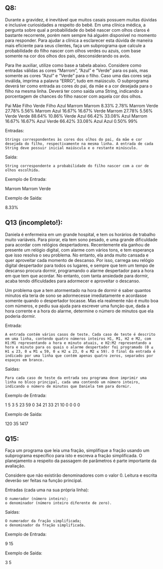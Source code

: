 ## Q8:
Durante a gravidez, é inevitável que muitos casais possuem muitas dúvidas e inclusive curiosidades a respeito do bebê. Em uma clínica médica, a pergunta sobre qual a probabilidade do bebê nascer com olhos claros é bastante recorrente, porém nem sempre há alguém disponível no momento para responder. Para ajudar a clínica a esclarecer esta dúvida de maneira mais eficiente para seus clientes, faça um subprograma que calcule a probabilidade do filho nascer com olhos verdes ou azuis, com base somente na cor dos olhos dos pais, desconsiderando os avós.

Para lhe auxiliar, utilize como base a tabela abaixo. Considere como entradas válidas as cores “Marrom”, “Azul” e “Verde” para os pais, mas somente as cores “Azul” e “Verde” para o filho. Caso uma das cores seja inválida, imprima a palavra “ERRO”, tudo em maiúsculo. O subprograma deverá ter como entrada as cores do pai, da mãe e a cor desejada para o filho na mesma linha. Deverá ter como saída uma String, indicando a porcentagem de chances do filho nascer com aquela cor dos olhos.

Pai 	Mãe 	Filho Verde 	Filho Azul
Marrom	Marrom	8.33% 	2.78%
Marrom	Verde	27.78%	5.56%
Marrom	Azul	16.67%	16.67%
Verde	Marrom	27.78%	5.56%
Verde	Verde	88.64%	10.86%
Verde	Azul	66.42%	33.08%
Azul	Marrom	16.67%	16.67%
Azul	Verde	66.42%	33.08%
Azul	Azul	0.50%	99%

Entradas:

    Strings correspondentes às cores dos olhos do pai, da mãe e cor desejada do filho, respectivamente na mesma linha. A entrada de cada String deve possuir inicial maiúscula e o restante minúsculo.

Saída:

    String correspondente a probabilidade do filho nascer com a cor de olhos escolhida.

Exemplo de Entrada:

Marrom Marrom Verde

Exemplo de Saída:

8.33%

## Q13 (incompleto!):
Daniela é enfermeira em um grande hospital, e tem os horários de trabalho muito variáveis. Para piorar, ela tem sono pesado, e uma grande dificuldade para acordar com relógios despertadores. Recentemente ela ganhou de presente um relógio digital, com alarme com vários tons, e tem esperança que isso resolva o seu problema. No entanto, ela anda muito cansada e quer aproveitar cada momento de descanso. Por isso, carrega seu relógio digital despertador para todos os lugares, e sempre que tem um tempo de descanso procura dormir, programando o alarme despertador para a hora em que tem que acordar. No entanto, com tanta ansiedade para dormir, acaba tendo dificuldades para adormecer e aproveitar o descanso.

Um problema que a tem atormentado na hora de dormir é saber quantos minutos ela teria de sono se adormecesse imediatamente e acordasse somente quando o despertador tocasse. Mas ela realmente não é muito boa com números, e pediu sua ajuda para escrever uma função que, dada a hora corrente e a hora do alarme, determine o número de minutos que ela poderia dormir.

Entrada:

    A entrada contém vários casos de teste. Cada caso de teste é descrito em uma linha, contendo quatro números inteiros H1, M1, H2 e M2, com H1:M1 representando a hora e minuto atuais, e H2:M2 representando a hora e minuto para os quais o alarme despertador foi programado (0 ≤ H1 ≤ 23, 0 ≤ M1 ≤ 59, 0 ≤ H2 ≤ 23, 0 ≤ M2 ≤ 59). O final da entrada é indicado por uma linha que contém apenas quatro zeros, separados por espaços em branco.

Saídas:

    Para cada caso de teste da entrada seu programa deve imprimir uma linha no bloco principal, cada uma contendo um número inteiro, indicando o número de minutos que Daniela tem para dormir.

Exemplo de Entrada:

1 5 3 5
23 59 0 34
21 33 21 10
0 0 0 0

Exemplo de Saída:

120
35
1417

## Q15:
Faça um programa que leia uma fração, simplifique a fração usando um subprograma específico para isto e escreva a fração simplificada. O planejamento a respeito da passagem de parâmetros é parte importante da avaliação.

Considere que não existirão denominadores com o valor 0. Leitura e escrita deverão ser feitas na função principal.

Entradas (cada uma na sua própria linha):

    O numerador (número inteiro);
    o denominador (número inteiro diferente de zero).

Saídas:

    O numerador da fração simplificada;
    o denominador da fração simplificada.

Exemplo de Entrada:

9
15

Exemplo de Saída:

3
5